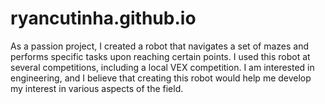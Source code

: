 # ryancutinha.github.io
As a passion project, I created a robot that navigates a set of mazes and performs specific tasks upon reaching certain points. I used this robot at several competitions, including a local VEX competition. I am interested in engineering, and I believe that creating this robot would help me develop my interest in various aspects of the field.
